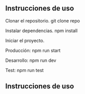 <h2>Instrucciones de uso</h2>
<p>Clonar el repositorio. git clone repo

Instalar dependencias. npm install

Iniciar el proyecto.

Producción: npm run start

Desarrollo: npm run dev

Test: npm run test</p>

<h2>Instrucciones de uso</h2>
